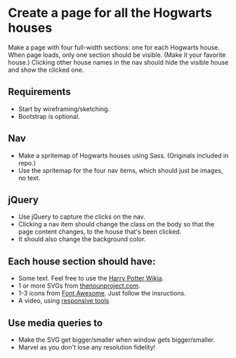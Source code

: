 # Create a page for all the Hogwarts houses

Make a page with four full-width sections: one for each Hogwarts house. When page loads, only one section should be visible. (Make it your favorite house.) Clicking other house names in the nav should hide the visible house and show the clicked one.

## Requirements

* Start by wireframing/sketching.
* Bootstrap is optional.

## Nav

* Make a spritemap of Hogwarts houses using Sass. (Originals included in repo.)
* Use the spritemap for the four nav items, which should just be images, no text.
 
## jQuery

* Use jQuery to capture the clicks on the nav.
* Clicking a nav item should change the class on the body so that the page content changes, to the house that's been clicked.
* It should also change the background color.

## Each house section should have:

* Some text. Feel free to use the [Harry Potter Wikia](http://harrypotter.wikia.com/wiki/Hogwarts_Houses).
* 1 or more SVGs from [thenounproject.com](thenounproject.com).
* 1-3 icons from [Font Awesome](http://fortawesome.github.io/Font-Awesome/). Just follow the insructions.
* A video, using [responsive tools](http://css-tricks.com/rundown-of-handling-flexible-media/)

## Use media queries to

* Make the SVG get bigger/smaller when window gets bigger/smaller. 
* Marvel as you don't lose any resolution fidelity!
